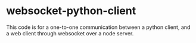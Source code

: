 # websocket-python-client
This code is for a one-to-one communication between a python client, and a web client through websocket over a node server.